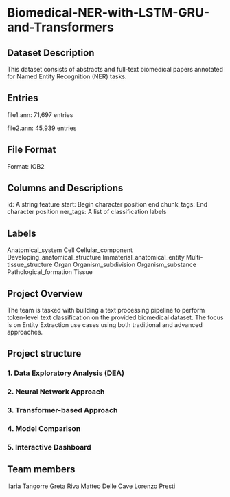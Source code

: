 # Biomedical-NER-with-LSTM-GRU-and-Transformers

## Dataset Description
This dataset consists of abstracts and full-text biomedical papers annotated for Named Entity Recognition (NER) tasks.

## Entries
file1.ann: 71,697 entries

file2.ann: 45,939 entries

## File Format
Format: IOB2

## Columns and Descriptions
id: A string feature
start: Begin character position
end chunk_tags: End character position
ner_tags: A list of classification labels

## Labels 
Anatomical_system
Cell
Cellular_component
Developing_anatomical_structure
Immaterial_anatomical_entity
Multi-tissue_structure
Organ
Organism_subdivision
Organism_substance
Pathological_formation
Tissue

## Project Overview
The team is tasked with building a text processing pipeline to perform token-level text classification on the provided biomedical dataset. The focus is on Entity Extraction use cases using both traditional and advanced approaches.

## Project structure
### 1. Data Exploratory Analysis (DEA)
### 2. Neural Network Approach
### 3. Transformer-based Approach
### 4. Model Comparison
### 5. Interactive Dashboard

## Team members
Ilaria Tangorre
Greta Riva 
Matteo Delle Cave
Lorenzo Presti




